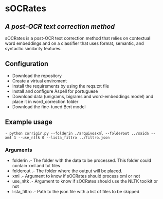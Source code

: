 # sOCRates
## _A post-OCR text correction method_

sOCRates is a post-OCR text correction method that relies on contextual word embeddings and on a classifier that uses format, semantic, and syntactic similarity features.

## Configuration

- Download the repository
- Create a virtual enviroment 
- Install the requirements by using the reqs.txt file
- Install and configure Aspell for portuguese
- Download data (unigrams, bigrams and word-embeddings model) and place it in word_correction folder
- Download the fine-tuned Bert model

## Example usage
```
- python corrigir.py --folderin ./arquivosxml --folderout ../saida --xml 1 --use_nltk 0 --lista_filtro ../filtro.json 
```
### Arguments
- folderin .- The folder with the data to be processed. This folder could contain xml and txt files
- folderout .- The folder where the output will be placed.
- xml .- Argument to know if sOCRates should process xml or not
- use_nltk .- Argument to know if sOCRates should use the NLTK toolkit or not
- lista_filtro .- Path to the json file with a list of files to be skipped.
